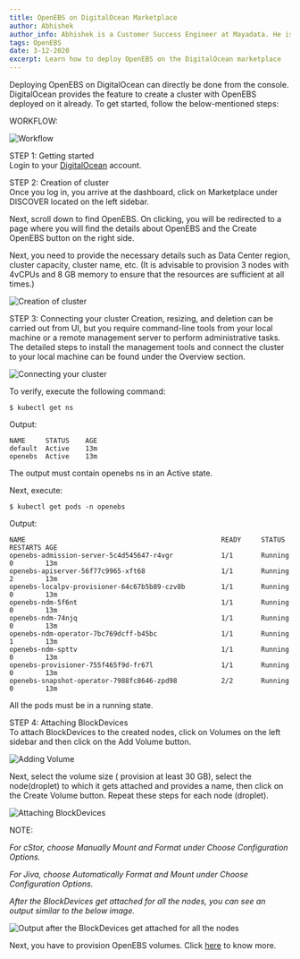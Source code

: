 ```yaml
---
title: OpenEBS on DigitalOcean Marketplace
author: Abhishek
author_info: Abhishek is a Customer Success Engineer at Mayadata. He is currently working with Kubernetes and Docker.
tags: OpenEBS
date: 3-12-2020
excerpt: Learn how to deploy OpenEBS on the DigitalOcean marketplace
--- 
```


Deploying OpenEBS on DigitalOcean can directly be done from the console. DigitalOcean provides the feature to create a cluster with OpenEBS deployed on it already. To get started, follow the below-mentioned steps:

WORKFLOW:

![Workflow](https://lh3.googleusercontent.com/fQOb_mUG5ebZ4eu2eLCZw4WFIiG_LOUgk2xXj4tBsXokE1oMu5H4SQDcx1jgbpLYBBn4gVpeDOwgU_DhagUjyHi4_kFL3evGUjVTIfkY3Xdf6071c6XWO6AoJ5PruG5f1njtvaJm)

STEP 1: Getting started  
Login to your [DigitalOcean](https://cloud.digitalocean.com/login) account.

STEP 2: Creation of cluster  
Once you log in, you arrive at the dashboard, click on Marketplace under DISCOVER located on the left sidebar.

Next, scroll down to find OpenEBS. On clicking, you will be redirected to a page where you will find the details about OpenEBS and the Create OpenEBS button on the right side.

Next, you need to provide the necessary details such as Data Center region, cluster capacity, cluster name, etc. (It is advisable to provision 3 nodes with 4vCPUs and 8 GB memory to ensure that the resources are sufficient at all times.)

![Creation of cluster](https://lh3.googleusercontent.com/zvcGjrkGegKSp-t29NQf5XPHzCf6LqRn-XFJuRsxNZBfopwNibKiUwBDo9KSFGTWub6tEqLnl_IWKtCTykql315aqUlTqa7U1ORYJ5H4OmIhdVeHArPmRELvKk94GFLIbui9LJTx)

STEP 3: Connecting your cluster
Creation, resizing, and deletion can be carried out from UI, but you require command-line tools from your local machine or a remote management server to perform administrative tasks. The detailed steps to install the management tools and connect the cluster to your local machine can be found under the Overview section.

![Connecting your cluster](https://lh4.googleusercontent.com/5ftx1DgzSOKXRQ_UdiMmakqRMdOMnyes7n0l7kT23t50dSloHosbqAgx7zH2hqaMhE77KIoKINERafGDCyPgZbvnGNQ27oIvpeNm7YqCjGv-6lx9aAgQMSoHiE4j8BrdYABdPg7K)

To verify, execute the following command:

```
$ kubectl get ns
```

Output:
```
NAME     STATUS    AGE
default  Active    13m
openebs  Active    13m
```
The output must contain openebs ns in an Active state.

Next, execute:

```
$ kubectl get pods -n openebs
```

Output:
```
NAME                                                 READY     STATUS    RESTARTS AGE
openebs-admission-server-5c4d545647-r4vgr            1/1       Running   0        13m
openebs-apiserver-56f77c9965-xft68                   1/1       Running   2        13m
openebs-localpv-provisioner-64c67b5b89-czv8b         1/1       Running   0        13m
openebs-ndm-5f6nt                                    1/1       Running   0        13m
openebs-ndm-74njq                                    1/1       Running   0        13m
openebs-ndm-operator-7bc769dcff-b45bc                1/1       Running   1        13m
openebs-ndm-spttv                                    1/1       Running   0        13m
openebs-provisioner-755f465f9d-fr67l                 1/1       Running   0        13m
openebs-snapshot-operator-7988fc8646-zpd98           2/2       Running   0        13m
```
All the pods must be in a running state.

STEP 4: Attaching BlockDevices  
To attach BlockDevices to the created nodes, click on Volumes on the left sidebar and then click on the Add Volume button.

![Adding Volume](https://lh3.googleusercontent.com/D96l0ASgsYCKEoenZQS7r-i_bdmLMlQ2PxcxYGqYLilrFospNmLmnVwfZAT-VYBHvSP31U70bgjdo0WhUbSuDfM0mU84s3-BopEd0vxuEHlZg64cnzIwO7LlLPc9RjhL5ResDD0-)

Next, select the volume size ( provision at least 30 GB), select the node(droplet) to which it gets attached and provides a name, then click on the Create Volume button. Repeat these steps for each node (droplet).

![Attaching BlockDevices](https://lh3.googleusercontent.com/i2IkMHV3CmVK8_fgiWMtiXhqlbkWGyCoCXaz4a0hXAR49WEuzXg6s7lbMEZFGr6oXLLFVAsLTfgJTELlrMKTE4mi5aNjDSMKMZn9XCMCGlWLpeUaaC4VsRg2xFPgw0tXLuG2T2uq)

NOTE:

*For cStor, choose Manually Mount and Format under Choose Configuration Options.*

*For Jiva, choose Automatically Format and Mount under Choose Configuration Options.*

*After the BlockDevices get attached for all the nodes, you can see an output similar to the below image.*

![Output after the BlockDevices get attached for all the nodes](https://lh4.googleusercontent.com/i9KOccFfCGjP-Q3E2KpR0YOV3EXDfTin4RbNZbgo9A0PTSYRUj8E989KqnzHYXMigbfE0FZWK1_V0Jg_lAvZKN9iShkxLIyMFGmO9uVEYWhcosL-xUNc-VnrXpYcbu1VDKE-5zOT)

Next, you have to provision OpenEBS volumes.  Click [here](https://docs.openebs.io/docs/next/ugcstor.html#provisioning-a-cStor-volume) to know more.